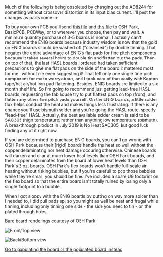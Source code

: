 Much of the following is being obsoleted by changing out the AD8244 for something without crossover distortion in its input bias current.  I'll post the changes as parts come in:

To buy your own PCB you'll send [this file](https://github.com/kenneth558/plant_resistance_primary_perception/blob/Free/Where%20to%20find%20everything%20for%20making%20your%20own%20GWAAMC%20device/Files%20you%20need%20relative%20to%20the%20printed%20circuit%20board/Rev%208%20in%20progress/uno%20shield%20v1.0%20PCB%20gerbers.zip) and [this file](https://github.com/kenneth558/plant_resistance_primary_perception/blob/Free/Where%20to%20find%20everything%20for%20making%20your%20own%20GWAAMC%20device/Files%20you%20need%20relative%20to%20the%20printed%20circuit%20board/Rev%208%20in%20progress/Quantum%20MCP4262-502%2025x%20expansion%20flex%20for%20GWAAM-Sea%20Aid%20gerbers.zip) to OSH Park, BasicPCB, PCBWay, or to wherever you choose, then pay and wait.  A minimum quantity purchase of 3-5 boards is normal.  I actually can't recommend the ENIG boards because industry wisdom is now that the gold on ENIG boards should be washed off ("cleansed") by double tinning.  That negates the entire advantage of ENIG's flat pads for fine pitch components because it takes several hours to double tin and flatten out the pads.  Then on top of that, the last HASL boards I ordered had taken sufficient precautions to give me flat pads on the side of the board it mattered most for me...without me even suggesting it!  That left only one single fine-pich component for me to worry about, and I took care of that easily with Kapton tape/hot air/hot iron pad flattening.  Besides, ENIG boards are limited to a six month shelf life.  So I'm going to recommend just getting lead-free HASL boards, requesting the fab house try to put flattest pads on top (front), and flatten any other fine pitch pads yourself.  On the ENIG boards, a little solder flux helps conduct the heat and makes things less frustrating.  If there is any chance you'll use bismuth solder and you're going the HASL route, specify "lead-free" HASL.  Actually, the best available solder cream is said to be SAC305 (high temperature) rather than anything low temperature (bismuth).  A breakthrough product in July 2019 is No Heat SAC305, but good luck finding any of it right now.

If you are determined to purchase ENIG boards, you can't go wrong with OSH Park because their [rigid] boards handle the heat so well without the copper delaminating nor heat damage occuring otherwise.  Chinese boards will darken and char at much lower heat levels than OSH Park boards, and their copper delaminates from the board at lower heat levels than OSH Park's 2 oz. boards.  OSH Park's flex boards won't handle full-scale air heating without risking bubbles, but if you're carefull to pop those bubbles while they're small, you should be fine.  I've included a spare U9 footprint on the flex board so that the entire board isn't totally ruined by losing only a single footprint to a bubble.

When I got sloppy with the ENIG boards by putting on way more solder than I needed to, I did pull pads up, so you might as well be neat and frugal while tinning, including only tinning one side - the side you need to tin - on the plated through holes.

Bare board renderings courtesy of OSH Park

![Front/Top view](https://644db4de3505c40a0444-327723bce298e3ff5813fb42baeefbaa.ssl.cf1.rackcdn.com/90c327db9cd56a07acc9f059464e7816.png)

![Back/Bottom view](https://644db4de3505c40a0444-327723bce298e3ff5813fb42baeefbaa.ssl.cf1.rackcdn.com/4aa59573b7d443a1ad0f331b95efef3a.png)

[Go to populating the board or the populated board instead](https://github.com/kenneth558/plant_resistance_primary_perception/tree/Free/Where%20to%20find%20everything%20for%20making%20your%20own%20GWAAMC%20device)
